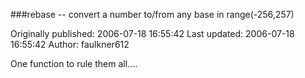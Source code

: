 ###rebase -- convert a number to/from any base in range(-256,257)

Originally published: 2006-07-18 16:55:42
Last updated: 2006-07-18 16:55:42
Author: faulkner612 

One function to rule them all....